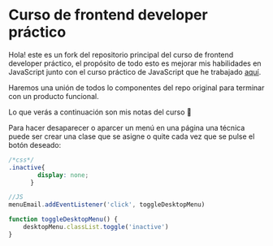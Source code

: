 # Curso de frontend developer práctico

Hola! este es un fork del repositorio principal del curso de frontend developer práctico, el propósito de todo esto es mejorar mis habilidades en JavaScript junto con el curso práctico de JavaScript que he trabajado [aquí](https://github.com/UnMecaNiko/cursoPracticoJavaScript).

Haremos una unión de todos lo componentes del repo original para terminar con un producto funcional.

Lo que verás a continuación son mis notas del curso 💚

Para hacer desaparecer o aparcer un menú en una página una técnica puede ser crear una clase que se asigne o quite cada vez que se pulse el botón deseado:

```css
/*css*/
.inactive{
        display: none;
      }
```
```js
//JS
menuEmail.addEventListener('click', toggleDesktopMenu)

function toggleDesktopMenu() {
    desktopMenu.classList.toggle('inactive')
}
```